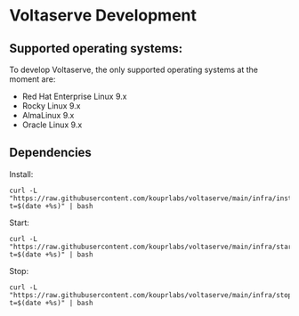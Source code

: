 # Voltaserve Development

## Supported operating systems:

To develop Voltaserve, the only supported operating systems at the moment are:

- Red Hat Enterprise Linux 9.x
- Rocky Linux 9.x
- AlmaLinux 9.x
- Oracle Linux 9.x

## Dependencies

Install:

```shell
curl -L "https://raw.githubusercontent.com/kouprlabs/voltaserve/main/infra/install.sh?t=$(date +%s)" | bash
```

Start:

```shell
curl -L "https://raw.githubusercontent.com/kouprlabs/voltaserve/main/infra/start.sh?t=$(date +%s)" | bash
```

Stop:

```shell
curl -L "https://raw.githubusercontent.com/kouprlabs/voltaserve/main/infra/stop.sh?t=$(date +%s)" | bash
```
